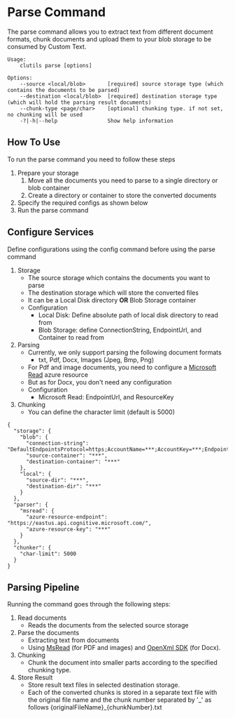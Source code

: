 # Parse Command

The parse command allows you to extract text from different document formats, chunk documents and upload them to your blob storage to be consumed by Custom Text.


    Usage: 
        clutils parse [options]

    Options:
        --source <local/blob>       [required] source storage type (which contains the documents to be parsed)
        --destination <local/blob>  [required] destination storage type (which will hold the parsing result documents)
        --chunk-type <page/char>    [optional] chunking type. if not set, no chunking will be used
        -?|-h|--help                Show help information

## How To Use

To run the parse command you need to follow these steps

1. Prepare your storage
    1. Move all the documents you need to parse to a single directory or blob container
    1. Create a directory or container to store the converted documents
1. Specify the required configs as shown below
1. Run the parse command

## Configure Services
Define configurations using the config command before using the parse command
1. Storage
    - The source storage which contains the documents you want to parse
    - The destination storage which will store the converted files
    - It can be a Local Disk directory **OR** Blob Storage container
    - Configuration
        - Local Disk: Define absolute path of local disk directory to read from
        - Blob Storage: define ConnectionString, EndpointUrl, and Container to read from
2. Parsing
    - Currently, we only support parsing the following document formats
        - txt, Pdf, Docx, Images (Jpeg, Bmp, Png)
    - For Pdf and image documents, you need to configure a [Microsoft Read](https://docs.microsoft.com/en-us/azure/cognitive-services/computer-vision/concept-recognizing-text) azure resource
    - But as for Docx, you don't need any configuration
    - Configuration
        - Microsoft Read: EndpointUrl, and ResourceKey
3. Chunking
    - You can define the character limit (default is 5000)

```
{
  "storage": {
    "blob": {
      "connection-string": "DefaultEndpointsProtocol=https;AccountName=***;AccountKey=***;EndpointSuffix=core.windows.net",
      "source-container": "***",
      "destination-container": "***"
    },
    "local": {
      "source-dir": "***",
      "destination-dir": "***"
    }
  },
  "parser": {
    "msread": {
      "azure-resource-endpoint": "https://eastus.api.cognitive.microsoft.com/",
      "azure-resource-key": "***"
    }
  },
  "chunker": {
    "char-limit": 5000
  }
}
```
## Parsing Pipeline
Running the command goes through the following steps:
1. Read documents
    - Reads the documents from the selected source storage
2. Parse the documents
    - Extracting text from documents
    - Using [MsRead](https://docs.microsoft.com/en-us/azure/cognitive-services/computer-vision/concept-recognizing-text) (for PDF and images) and [OpenXml SDK](https://www.nuget.org/packages/Open-XML-SDK/) (for Docx).
3. Chunking
    - Chunk the document into smaller parts according to the specified chunking type.
4. Store Result
    - Store result text files in selected destination storage.
    - Each of the converted chunks is stored in a separate text file with the original file name and the chunk number separated by '\_' as follows {originalFileName}_{chunkNumber}.txt
